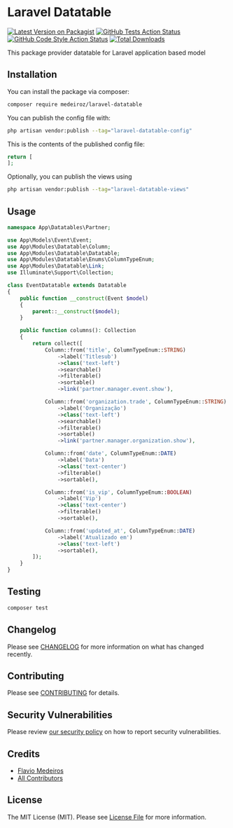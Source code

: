 # Laravel Datatable

[![Latest Version on Packagist](https://img.shields.io/packagist/v/medeiroz/laravel-datatable.svg?style=flat-square)](https://packagist.org/packages/medeiroz/laravel-datatable)
[![GitHub Tests Action Status](https://img.shields.io/github/workflow/status/medeiroz/laravel-datatable/run-tests?label=tests)](https://github.com/medeiroz/laravel-datatable/actions?query=workflow%3Arun-tests+branch%3Amain)
[![GitHub Code Style Action Status](https://img.shields.io/github/workflow/status/medeiroz/laravel-datatable/Check%20&%20fix%20styling?label=code%20style)](https://github.com/medeiroz/laravel-datatable/actions?query=workflow%3A"Check+%26+fix+styling"+branch%3Amain)
[![Total Downloads](https://img.shields.io/packagist/dt/medeiroz/laravel-datatable.svg?style=flat-square)](https://packagist.org/packages/medeiroz/laravel-datatable)

This package provider datatable for Laravel application based model

## Installation

You can install the package via composer:

```bash
composer require medeiroz/laravel-datatable
```

You can publish the config file with:

```bash
php artisan vendor:publish --tag="laravel-datatable-config"
```

This is the contents of the published config file:

```php
return [
];
```

Optionally, you can publish the views using

```bash
php artisan vendor:publish --tag="laravel-datatable-views"
```

## Usage

```php
namespace App\Datatables\Partner;

use App\Models\Event\Event;
use App\Modules\Datatable\Column;
use App\Modules\Datatable\Datatable;
use App\Modules\Datatable\Enums\ColumnTypeEnum;
use App\Modules\Datatable\Link;
use Illuminate\Support\Collection;

class EventDatatable extends Datatable
{
    public function __construct(Event $model)
    {
        parent::__construct($model);
    }

    public function columns(): Collection
    {
        return collect([
            Column::from('title', ColumnTypeEnum::STRING)
                ->label('Titlesub')
                ->class('text-left')
                ->searchable()
                ->filterable()
                ->sortable()
                ->link('partner.manager.event.show'),

            Column::from('organization.trade', ColumnTypeEnum::STRING)
                ->label('Organização')
                ->class('text-left')
                ->searchable()
                ->filterable()
                ->sortable()
                ->link('partner.manager.organization.show'),

            Column::from('date', ColumnTypeEnum::DATE)
                ->label('Data')
                ->class('text-center')
                ->filterable()
                ->sortable(),

            Column::from('is_vip', ColumnTypeEnum::BOOLEAN)
                ->label('Vip')
                ->class('text-center')
                ->filterable()
                ->sortable(),

            Column::from('updated_at', ColumnTypeEnum::DATE)
                ->label('Atualizado em')
                ->class('text-left')
                ->sortable(),
        ]);
    }
}
```

## Testing

```bash
composer test
```

## Changelog

Please see [CHANGELOG](CHANGELOG.md) for more information on what has changed recently.

## Contributing

Please see [CONTRIBUTING](https://github.com/spatie/.github/blob/main/CONTRIBUTING.md) for details.

## Security Vulnerabilities

Please review [our security policy](../../security/policy) on how to report security vulnerabilities.

## Credits

- [Flavio Medeiros](https://github.com/medeiroz)
- [All Contributors](../../contributors)

## License

The MIT License (MIT). Please see [License File](LICENSE.md) for more information.
